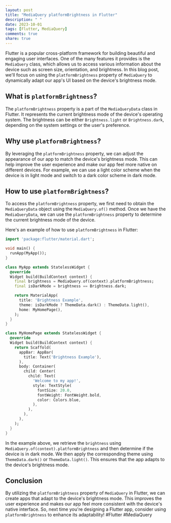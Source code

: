 ```yaml
---
layout: post
title: "MediaQuery platformBrightness in Flutter"
description: " "
date: 2023-10-01
tags: [Flutter, MediaQuery]
comments: true
share: true
---
```


Flutter is a popular cross-platform framework for building beautiful and engaging user interfaces. One of the many features it provides is the `MediaQuery` class, which allows us to access various information about the device such as screen size, orientation, and brightness. In this blog post, we'll focus on using the `platformBrightness` property of `MediaQuery` to dynamically adapt our app's UI based on the device's brightness mode.

## What is `platformBrightness`?

The `platformBrightness` property is a part of the `MediaQueryData` class in Flutter. It represents the current brightness mode of the device's operating system. The brightness can be either `Brightness.light` or `Brightness.dark`, depending on the system settings or the user's preference.

## Why use `platformBrightness`?

By leveraging the `platformBrightness` property, we can adjust the appearance of our app to match the device's brightness mode. This can help improve the user experience and make our app feel more native on different devices. For example, we can use a light color scheme when the device is in light mode and switch to a dark color scheme in dark mode.

## How to use `platformBrightness`?

To access the `platformBrightness` property, we first need to obtain the `MediaQueryData` object using the `MediaQuery.of()` method. Once we have the `MediaQueryData`, we can use the `platformBrightness` property to determine the current brightness mode of the device.

Here's an example of how to use `platformBrightness` in Flutter:

```dart
import 'package:flutter/material.dart';

void main() {
  runApp(MyApp());
}

class MyApp extends StatelessWidget {
  @override
  Widget build(BuildContext context) {
    final brightness = MediaQuery.of(context).platformBrightness;
    final isDarkMode = brightness == Brightness.dark;

    return MaterialApp(
      title: 'Brightness Example',
      theme: isDarkMode ? ThemeData.dark() : ThemeData.light(),
      home: MyHomePage(),
    );
  }
}

class MyHomePage extends StatelessWidget {
  @override
  Widget build(BuildContext context) {
    return Scaffold(
      appBar: AppBar(
        title: Text('Brightness Example'),
      ),
      body: Container(
        child: Center(
          child: Text(
            'Welcome to my app!',
            style: TextStyle(
              fontSize: 20.0,
              fontWeight: FontWeight.bold,
              color: Colors.blue,
            ),
          ),
        ),
      ),
    );
  }
}
```

In the example above, we retrieve the `brightness` using `MediaQuery.of(context).platformBrightness` and then determine if the device is in dark mode. We then apply the corresponding theme using `ThemeData.dark()` or `ThemeData.light()`. This ensures that the app adapts to the device's brightness mode.

## Conclusion

By utilizing the `platformBrightness` property of `MediaQuery` in Flutter, we can create apps that adapt to the device's brightness mode. This improves the user experience and makes our app feel more consistent with the device's native interface. So, next time you're designing a Flutter app, consider using `platformBrightness` to enhance its adaptability! #Flutter #MediaQuery